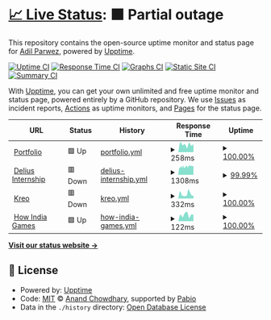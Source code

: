 # [📈 Live Status](https://Neutx.github.io/Upptime-Test): <!--live status--> **🟧 Partial outage**

This repository contains the open-source uptime monitor and status page for [Adil Parwez](adilparwez.me), powered by [Upptime](https://github.com/upptime/upptime).

[![Uptime CI](https://github.com/Neutx/Upptime-Test/workflows/Uptime%20CI/badge.svg)](https://github.com/Neutx/Upptime-Test/actions?query=workflow%3A%22Uptime+CI%22)
[![Response Time CI](https://github.com/Neutx/Upptime-Test/workflows/Response%20Time%20CI/badge.svg)](https://github.com/Neutx/Upptime-Test/actions?query=workflow%3A%22Response+Time+CI%22)
[![Graphs CI](https://github.com/Neutx/Upptime-Test/workflows/Graphs%20CI/badge.svg)](https://github.com/Neutx/Upptime-Test/actions?query=workflow%3A%22Graphs+CI%22)
[![Static Site CI](https://github.com/Neutx/Upptime-Test/workflows/Static%20Site%20CI/badge.svg)](https://github.com/Neutx/Upptime-Test/actions?query=workflow%3A%22Static+Site+CI%22)
[![Summary CI](https://github.com/Neutx/Upptime-Test/workflows/Summary%20CI/badge.svg)](https://github.com/Neutx/Upptime-Test/actions?query=workflow%3A%22Summary+CI%22)

With [Upptime](https://upptime.js.org), you can get your own unlimited and free uptime monitor and status page, powered entirely by a GitHub repository. We use [Issues](https://github.com/Neutx/Upptime-Test/issues) as incident reports, [Actions](https://github.com/Neutx/Upptime-Test/actions) as uptime monitors, and [Pages](https://Neutx.github.io/Upptime-Test) for the status page.

<!--start: status pages-->
<!-- This summary is generated by Upptime (https://github.com/upptime/upptime) -->
<!-- Do not edit this manually, your changes will be overwritten -->
<!-- prettier-ignore -->
| URL | Status | History | Response Time | Uptime |
| --- | ------ | ------- | ------------- | ------ |
| <img alt="" src="https://icons.duckduckgo.com/ip3/www.adilparwez.me.ico" height="13"> [Portfolio](https://www.adilparwez.me) | 🟩 Up | [portfolio.yml](https://github.com/Neutx/Upptime-Test/commits/HEAD/history/portfolio.yml) | <details><summary><img alt="Response time graph" src="./graphs/portfolio/response-time-week.png" height="20"> 258ms</summary><br><a href="https://Neutx.github.io/Upptime-Test/history/portfolio"><img alt="Response time 287" src="https://img.shields.io/endpoint?url=https%3A%2F%2Fraw.githubusercontent.com%2FNeutx%2FUpptime-Test%2FHEAD%2Fapi%2Fportfolio%2Fresponse-time.json"></a><br><a href="https://Neutx.github.io/Upptime-Test/history/portfolio"><img alt="24-hour response time 275" src="https://img.shields.io/endpoint?url=https%3A%2F%2Fraw.githubusercontent.com%2FNeutx%2FUpptime-Test%2FHEAD%2Fapi%2Fportfolio%2Fresponse-time-day.json"></a><br><a href="https://Neutx.github.io/Upptime-Test/history/portfolio"><img alt="7-day response time 258" src="https://img.shields.io/endpoint?url=https%3A%2F%2Fraw.githubusercontent.com%2FNeutx%2FUpptime-Test%2FHEAD%2Fapi%2Fportfolio%2Fresponse-time-week.json"></a><br><a href="https://Neutx.github.io/Upptime-Test/history/portfolio"><img alt="30-day response time 233" src="https://img.shields.io/endpoint?url=https%3A%2F%2Fraw.githubusercontent.com%2FNeutx%2FUpptime-Test%2FHEAD%2Fapi%2Fportfolio%2Fresponse-time-month.json"></a><br><a href="https://Neutx.github.io/Upptime-Test/history/portfolio"><img alt="1-year response time 287" src="https://img.shields.io/endpoint?url=https%3A%2F%2Fraw.githubusercontent.com%2FNeutx%2FUpptime-Test%2FHEAD%2Fapi%2Fportfolio%2Fresponse-time-year.json"></a></details> | <details><summary><a href="https://Neutx.github.io/Upptime-Test/history/portfolio">100.00%</a></summary><a href="https://Neutx.github.io/Upptime-Test/history/portfolio"><img alt="All-time uptime 100.00%" src="https://img.shields.io/endpoint?url=https%3A%2F%2Fraw.githubusercontent.com%2FNeutx%2FUpptime-Test%2FHEAD%2Fapi%2Fportfolio%2Fuptime.json"></a><br><a href="https://Neutx.github.io/Upptime-Test/history/portfolio"><img alt="24-hour uptime 100.00%" src="https://img.shields.io/endpoint?url=https%3A%2F%2Fraw.githubusercontent.com%2FNeutx%2FUpptime-Test%2FHEAD%2Fapi%2Fportfolio%2Fuptime-day.json"></a><br><a href="https://Neutx.github.io/Upptime-Test/history/portfolio"><img alt="7-day uptime 100.00%" src="https://img.shields.io/endpoint?url=https%3A%2F%2Fraw.githubusercontent.com%2FNeutx%2FUpptime-Test%2FHEAD%2Fapi%2Fportfolio%2Fuptime-week.json"></a><br><a href="https://Neutx.github.io/Upptime-Test/history/portfolio"><img alt="30-day uptime 100.00%" src="https://img.shields.io/endpoint?url=https%3A%2F%2Fraw.githubusercontent.com%2FNeutx%2FUpptime-Test%2FHEAD%2Fapi%2Fportfolio%2Fuptime-month.json"></a><br><a href="https://Neutx.github.io/Upptime-Test/history/portfolio"><img alt="1-year uptime 100.00%" src="https://img.shields.io/endpoint?url=https%3A%2F%2Fraw.githubusercontent.com%2FNeutx%2FUpptime-Test%2FHEAD%2Fapi%2Fportfolio%2Fuptime-year.json"></a></details>
| <img alt="" src="https://icons.duckduckgo.com/ip3/www.delius.in.ico" height="13"> [Delius Internship](https://www.delius.in) | 🟥 Down | [delius-internship.yml](https://github.com/Neutx/Upptime-Test/commits/HEAD/history/delius-internship.yml) | <details><summary><img alt="Response time graph" src="./graphs/delius-internship/response-time-week.png" height="20"> 1308ms</summary><br><a href="https://Neutx.github.io/Upptime-Test/history/delius-internship"><img alt="Response time 947" src="https://img.shields.io/endpoint?url=https%3A%2F%2Fraw.githubusercontent.com%2FNeutx%2FUpptime-Test%2FHEAD%2Fapi%2Fdelius-internship%2Fresponse-time.json"></a><br><a href="https://Neutx.github.io/Upptime-Test/history/delius-internship"><img alt="24-hour response time 1408" src="https://img.shields.io/endpoint?url=https%3A%2F%2Fraw.githubusercontent.com%2FNeutx%2FUpptime-Test%2FHEAD%2Fapi%2Fdelius-internship%2Fresponse-time-day.json"></a><br><a href="https://Neutx.github.io/Upptime-Test/history/delius-internship"><img alt="7-day response time 1308" src="https://img.shields.io/endpoint?url=https%3A%2F%2Fraw.githubusercontent.com%2FNeutx%2FUpptime-Test%2FHEAD%2Fapi%2Fdelius-internship%2Fresponse-time-week.json"></a><br><a href="https://Neutx.github.io/Upptime-Test/history/delius-internship"><img alt="30-day response time 1066" src="https://img.shields.io/endpoint?url=https%3A%2F%2Fraw.githubusercontent.com%2FNeutx%2FUpptime-Test%2FHEAD%2Fapi%2Fdelius-internship%2Fresponse-time-month.json"></a><br><a href="https://Neutx.github.io/Upptime-Test/history/delius-internship"><img alt="1-year response time 947" src="https://img.shields.io/endpoint?url=https%3A%2F%2Fraw.githubusercontent.com%2FNeutx%2FUpptime-Test%2FHEAD%2Fapi%2Fdelius-internship%2Fresponse-time-year.json"></a></details> | <details><summary><a href="https://Neutx.github.io/Upptime-Test/history/delius-internship">99.99%</a></summary><a href="https://Neutx.github.io/Upptime-Test/history/delius-internship"><img alt="All-time uptime 99.95%" src="https://img.shields.io/endpoint?url=https%3A%2F%2Fraw.githubusercontent.com%2FNeutx%2FUpptime-Test%2FHEAD%2Fapi%2Fdelius-internship%2Fuptime.json"></a><br><a href="https://Neutx.github.io/Upptime-Test/history/delius-internship"><img alt="24-hour uptime 99.96%" src="https://img.shields.io/endpoint?url=https%3A%2F%2Fraw.githubusercontent.com%2FNeutx%2FUpptime-Test%2FHEAD%2Fapi%2Fdelius-internship%2Fuptime-day.json"></a><br><a href="https://Neutx.github.io/Upptime-Test/history/delius-internship"><img alt="7-day uptime 99.99%" src="https://img.shields.io/endpoint?url=https%3A%2F%2Fraw.githubusercontent.com%2FNeutx%2FUpptime-Test%2FHEAD%2Fapi%2Fdelius-internship%2Fuptime-week.json"></a><br><a href="https://Neutx.github.io/Upptime-Test/history/delius-internship"><img alt="30-day uptime 99.92%" src="https://img.shields.io/endpoint?url=https%3A%2F%2Fraw.githubusercontent.com%2FNeutx%2FUpptime-Test%2FHEAD%2Fapi%2Fdelius-internship%2Fuptime-month.json"></a><br><a href="https://Neutx.github.io/Upptime-Test/history/delius-internship"><img alt="1-year uptime 99.95%" src="https://img.shields.io/endpoint?url=https%3A%2F%2Fraw.githubusercontent.com%2FNeutx%2FUpptime-Test%2FHEAD%2Fapi%2Fdelius-internship%2Fuptime-year.json"></a></details>
| <img alt="" src="https://icons.duckduckgo.com/ip3/kreo-tech.com.ico" height="13"> [Kreo](https://kreo-tech.com) | 🟥 Down | [kreo.yml](https://github.com/Neutx/Upptime-Test/commits/HEAD/history/kreo.yml) | <details><summary><img alt="Response time graph" src="./graphs/kreo/response-time-week.png" height="20"> 332ms</summary><br><a href="https://Neutx.github.io/Upptime-Test/history/kreo"><img alt="Response time 341" src="https://img.shields.io/endpoint?url=https%3A%2F%2Fraw.githubusercontent.com%2FNeutx%2FUpptime-Test%2FHEAD%2Fapi%2Fkreo%2Fresponse-time.json"></a><br><a href="https://Neutx.github.io/Upptime-Test/history/kreo"><img alt="24-hour response time 199" src="https://img.shields.io/endpoint?url=https%3A%2F%2Fraw.githubusercontent.com%2FNeutx%2FUpptime-Test%2FHEAD%2Fapi%2Fkreo%2Fresponse-time-day.json"></a><br><a href="https://Neutx.github.io/Upptime-Test/history/kreo"><img alt="7-day response time 332" src="https://img.shields.io/endpoint?url=https%3A%2F%2Fraw.githubusercontent.com%2FNeutx%2FUpptime-Test%2FHEAD%2Fapi%2Fkreo%2Fresponse-time-week.json"></a><br><a href="https://Neutx.github.io/Upptime-Test/history/kreo"><img alt="30-day response time 341" src="https://img.shields.io/endpoint?url=https%3A%2F%2Fraw.githubusercontent.com%2FNeutx%2FUpptime-Test%2FHEAD%2Fapi%2Fkreo%2Fresponse-time-month.json"></a><br><a href="https://Neutx.github.io/Upptime-Test/history/kreo"><img alt="1-year response time 341" src="https://img.shields.io/endpoint?url=https%3A%2F%2Fraw.githubusercontent.com%2FNeutx%2FUpptime-Test%2FHEAD%2Fapi%2Fkreo%2Fresponse-time-year.json"></a></details> | <details><summary><a href="https://Neutx.github.io/Upptime-Test/history/kreo">100.00%</a></summary><a href="https://Neutx.github.io/Upptime-Test/history/kreo"><img alt="All-time uptime 100.00%" src="https://img.shields.io/endpoint?url=https%3A%2F%2Fraw.githubusercontent.com%2FNeutx%2FUpptime-Test%2FHEAD%2Fapi%2Fkreo%2Fuptime.json"></a><br><a href="https://Neutx.github.io/Upptime-Test/history/kreo"><img alt="24-hour uptime 100.00%" src="https://img.shields.io/endpoint?url=https%3A%2F%2Fraw.githubusercontent.com%2FNeutx%2FUpptime-Test%2FHEAD%2Fapi%2Fkreo%2Fuptime-day.json"></a><br><a href="https://Neutx.github.io/Upptime-Test/history/kreo"><img alt="7-day uptime 100.00%" src="https://img.shields.io/endpoint?url=https%3A%2F%2Fraw.githubusercontent.com%2FNeutx%2FUpptime-Test%2FHEAD%2Fapi%2Fkreo%2Fuptime-week.json"></a><br><a href="https://Neutx.github.io/Upptime-Test/history/kreo"><img alt="30-day uptime 100.00%" src="https://img.shields.io/endpoint?url=https%3A%2F%2Fraw.githubusercontent.com%2FNeutx%2FUpptime-Test%2FHEAD%2Fapi%2Fkreo%2Fuptime-month.json"></a><br><a href="https://Neutx.github.io/Upptime-Test/history/kreo"><img alt="1-year uptime 100.00%" src="https://img.shields.io/endpoint?url=https%3A%2F%2Fraw.githubusercontent.com%2FNeutx%2FUpptime-Test%2FHEAD%2Fapi%2Fkreo%2Fuptime-year.json"></a></details>
| <img alt="" src="https://icons.duckduckgo.com/ip3/kreo-gamer-survey.vercel.app.ico" height="13"> [How India Games](https://kreo-gamer-survey.vercel.app/) | 🟩 Up | [how-india-games.yml](https://github.com/Neutx/Upptime-Test/commits/HEAD/history/how-india-games.yml) | <details><summary><img alt="Response time graph" src="./graphs/how-india-games/response-time-week.png" height="20"> 122ms</summary><br><a href="https://Neutx.github.io/Upptime-Test/history/how-india-games"><img alt="Response time 131" src="https://img.shields.io/endpoint?url=https%3A%2F%2Fraw.githubusercontent.com%2FNeutx%2FUpptime-Test%2FHEAD%2Fapi%2Fhow-india-games%2Fresponse-time.json"></a><br><a href="https://Neutx.github.io/Upptime-Test/history/how-india-games"><img alt="24-hour response time 124" src="https://img.shields.io/endpoint?url=https%3A%2F%2Fraw.githubusercontent.com%2FNeutx%2FUpptime-Test%2FHEAD%2Fapi%2Fhow-india-games%2Fresponse-time-day.json"></a><br><a href="https://Neutx.github.io/Upptime-Test/history/how-india-games"><img alt="7-day response time 122" src="https://img.shields.io/endpoint?url=https%3A%2F%2Fraw.githubusercontent.com%2FNeutx%2FUpptime-Test%2FHEAD%2Fapi%2Fhow-india-games%2Fresponse-time-week.json"></a><br><a href="https://Neutx.github.io/Upptime-Test/history/how-india-games"><img alt="30-day response time 131" src="https://img.shields.io/endpoint?url=https%3A%2F%2Fraw.githubusercontent.com%2FNeutx%2FUpptime-Test%2FHEAD%2Fapi%2Fhow-india-games%2Fresponse-time-month.json"></a><br><a href="https://Neutx.github.io/Upptime-Test/history/how-india-games"><img alt="1-year response time 131" src="https://img.shields.io/endpoint?url=https%3A%2F%2Fraw.githubusercontent.com%2FNeutx%2FUpptime-Test%2FHEAD%2Fapi%2Fhow-india-games%2Fresponse-time-year.json"></a></details> | <details><summary><a href="https://Neutx.github.io/Upptime-Test/history/how-india-games">100.00%</a></summary><a href="https://Neutx.github.io/Upptime-Test/history/how-india-games"><img alt="All-time uptime 100.00%" src="https://img.shields.io/endpoint?url=https%3A%2F%2Fraw.githubusercontent.com%2FNeutx%2FUpptime-Test%2FHEAD%2Fapi%2Fhow-india-games%2Fuptime.json"></a><br><a href="https://Neutx.github.io/Upptime-Test/history/how-india-games"><img alt="24-hour uptime 100.00%" src="https://img.shields.io/endpoint?url=https%3A%2F%2Fraw.githubusercontent.com%2FNeutx%2FUpptime-Test%2FHEAD%2Fapi%2Fhow-india-games%2Fuptime-day.json"></a><br><a href="https://Neutx.github.io/Upptime-Test/history/how-india-games"><img alt="7-day uptime 100.00%" src="https://img.shields.io/endpoint?url=https%3A%2F%2Fraw.githubusercontent.com%2FNeutx%2FUpptime-Test%2FHEAD%2Fapi%2Fhow-india-games%2Fuptime-week.json"></a><br><a href="https://Neutx.github.io/Upptime-Test/history/how-india-games"><img alt="30-day uptime 100.00%" src="https://img.shields.io/endpoint?url=https%3A%2F%2Fraw.githubusercontent.com%2FNeutx%2FUpptime-Test%2FHEAD%2Fapi%2Fhow-india-games%2Fuptime-month.json"></a><br><a href="https://Neutx.github.io/Upptime-Test/history/how-india-games"><img alt="1-year uptime 100.00%" src="https://img.shields.io/endpoint?url=https%3A%2F%2Fraw.githubusercontent.com%2FNeutx%2FUpptime-Test%2FHEAD%2Fapi%2Fhow-india-games%2Fuptime-year.json"></a></details>

<!--end: status pages-->

[**Visit our status website →**](https://Neutx.github.io/Upptime-Test)

## 📄 License

- Powered by: [Upptime](https://github.com/upptime/upptime)
- Code: [MIT](./LICENSE) © [Anand Chowdhary](https://anandchowdhary.com), supported by [Pabio](https://pabio.com)
- Data in the `./history` directory: [Open Database License](https://opendatacommons.org/licenses/odbl/1-0/)

